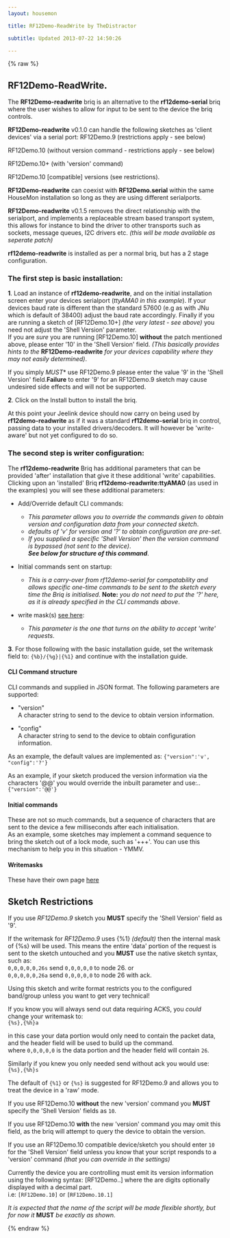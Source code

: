 ```yaml
---
layout: housemon

title: RF12Demo-ReadWrite by TheDistractor

subtitle: Updated 2013-07-22 14:50:26 

---
```


{% raw %}

## RF12Demo-ReadWrite.
The **RF12Demo-readwrite** briq is an alternative to the **rf12demo-serial** briq where the user wishes to allow for input to be sent to the device the briq controls.

**RF12Demo-readwrite** v0.1.0 can handle the following sketches as 'client devices' via a serial port:
RF12Demo.9 (restrictions apply - see below)  

RF12Demo.10 (without version command - restrictions apply - see below)  

RF12Demo.10+ (with 'version' command)

RF12Demo.10 [compatible] versions (see restrictions).

**RF12Demo-readwrite** can coexist with **RF12Demo.serial** within the same HouseMon installation so long as they are using different serialports.

**RF12Demo-readwrite** v0.1.5 removes the direct relationship with the serialport, and implements a replaceable stream based transport system, this allows for instance to bind the driver to other transports such as sockets, message queues, I2C drivers etc. *(this will be made available as seperate patch)*  


**rf12demo-readwrite** is installed as per a normal briq, but has a 2 stage configuration. 

### The first step is basic installation:  

**1**\. Load an instance of **rf12demo-readwrite**, and on the initial installation screen enter your devices serialport (*ttyAMA0 in this example*). If your devices baud rate is different than the standard 57600 (e.g as with JNu which is default of 38400) adjust the baud rate accordingly. Finally if you are running a sketch of \[RF12Demo.10+\] *(the very latest - see above)* you need not adjust the 'Shell Version' parameter.  
If you are *sure* you are running \[RF12Demo.10\] **without** the patch mentioned above, please enter '10' in the 'Shell Version' field. *(This basically provides hints to the* **RF12Demo-readwrite** *for your devices capability where they may not easily determined)*.  

If you simply *MUST** use RF12Demo.9 please enter the value '9' in the 'Shell Version' field.**Failure** to enter '9' for an RF12Demo.9 sketch may cause undesired side effects and will not be supported.
  
**2**\. Click on the Install button to install the briq. 
  
At this point your Jeelink device should now carry on being used by **rf12demo-readwrite** as if it was a standard **rf12demo-serial** briq in control, passing data to your installed drivers/decoders. It will however be 'write-aware' but not yet configured to do so.  

### The second step is writer configuration:  

The **rf12demo-readwrite** Briq has additional parameters that can be provided 'after' installation that give it these additional 'write' capabilities.  
Clicking upon an 'installed' Briq **rf12demo-readwrite:ttyAMA0** (as used in the examples) you will see these additional parameters:  

+  Add/Override default CLI commands:

	-  *This parameter allows you to override the commands given to obtain version and configuration data from your connected sketch*.
	-  *defaults of 'v' for version and '?' to obtain configuration are pre-set*.
	-  *If you supplied a specific 'Shell Version' then the version command is bypassed (not sent to the device)*.  
	***See below for structure of this command***.
	

+  Initial commands sent on startup:

	+  *This is a carry-over from rf12demo-serial for compatability and allows specific one-time commands to be sent to the sketch every time the Briq is initialised.* **Note:** *you do not need to put the '?' here, as it is already specified in the CLI commands above*.

+  write mask(s) [see here](rf12demo-writemasks.html):

	+ *This parameter is the one that turns on the ability to accept 'write' requests*.
  

**3**\. For those following with the basic installation guide, set the writemask field to: ``{%b}/{%g}|{%1}`` and continue with the installation guide.


#### CLI Command structure

CLI commands and supplied in JSON format. The following parameters are supported:  

+  "version"  
   A character string to send to the device to obtain version information.

+  "config"  
   A character string to send to the device to obtain configuration information.

As an example, the default values are implemented as:  ``{"version":'v', "config":'?'}``

As an example, if your sketch produced the version information via the characters '@@' you would override the inbuilt parameter and use:..
``{"version":'@@'}``

#### Initial commands

These are not so much commands, but a sequence of characters that are sent to the device a few milliseconds after each initialisation.  
As an example, some sketches may implement a command sequence to bring the sketch out of a lock mode, such as '+++'. You can use this mechanism to help you in this situation - YMMV.

#### Writemasks

These have their own page [here](rf12demo-writemasks.html)


## Sketch Restrictions

If you use *RF12Demo.9* sketch you **MUST** specify the 'Shell Version' field as '9'.  

If the writemask for *RF12Demo.9* uses {%1} *(default)* then the internal mask of {%s} will be used. This means the entire 'data' portion of the request is sent to the sketch untouched and you **MUST** use the native sketch syntax, such as:  
``0,0,0,0,0,26s`` send ``0,0,0,0,0`` to node 26. 
or  
``0,0,0,0,0,26a`` send ``0,0,0,0,0`` to node 26 with ack.


Using this sketch and write format restricts you to the configured band/group unless you want to get very technical!

If you know you will always send out data requiring ACKS, you *could* change your writemask to:  
 ``{%s},{%h}a``  

in this case your data portion would only need to contain the packet data, and the header field will be used to build up the command.  
where ``0,0,0,0,0`` is the data portion and the header field will contain ``26``.  

Similarly if you knew you only needed send without ack you would use:  
``{%s},{%h}s``  

The default of ``{%1}`` or ``{%s}`` is suggested
for RF12Demo.9 and allows you to treat the device in a 'raw' mode.


If you use RF12Demo.10 **without** the new 'version' command you **MUST** specify the 'Shell Version' fields as ``10``.  

If you use RF12Demo.10 **with** the new 'version' command you may omit this field, as the briq will attempt to query the device to obtain the version.  

If you use an RF12Demo.10 compatible device/sketch you should enter ``10`` for the 'Shell Version' field unless you know that your script responds to a 'version' command *(that you can override in the settings)*

Currently the device you are controlling must emit its version information using the following syntax:
[RF12Demo.<nn>.<nn>] where the <nn> are digits optionally displayed with a decimal part.  
i.e: ``[RF12Demo.10]`` or ``[RF12Demo.10.1]``  

*It is expected that the name of the script will be made flexible shortly, but for now it* **MUST** *be exactly as shown.*



{% endraw %}
